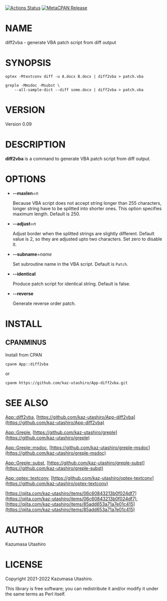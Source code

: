 [![Actions Status](https://github.com/kaz-utashiro/App-diff2vba/workflows/test/badge.svg)](https://github.com/kaz-utashiro/App-diff2vba/actions) [![MetaCPAN Release](https://badge.fury.io/pl/App-diff2vba.svg)](https://metacpan.org/release/App-diff2vba)
# NAME

diff2vba - generate VBA patch script from diff output

# SYNOPSIS

    optex -Mtextconv diff -u A.docx B.docx | diff2vba > patch.vba

    greple -Mmsdoc -Msubst \
        --all-sample-dict --diff some.docx | diff2vba > patch.vba

# VERSION

Version 0.09

# DESCRIPTION

**diff2vba** is a command to generate VBA patch script from diff output.

# OPTIONS

- **--maxlen**=_n_

    Because VBA script does not accept string longer than 255 characters,
    longer string have to be splitted into shorter ones.  This option
    specifies maximum length.  Default is 250.

- **--adjust**=_n_

    Adjust border when the splitted strings are slightly different.
    Default value is 2, so they are adjusted upto two characters.  Set
    zero to disable it.

- **--subname**=_name_

    Set subroutine name in the VBA script.
    Default is `Patch`.

- **--identical**

    Produce patch script for identical string.
    Default is false.

- **--reverse**

    Generate reverse order patch.

# INSTALL

## CPANMINUS

Install from CPAN

    cpanm App::diff2vba

or

    cpanm https://github.com/kaz-utashiro/App-diff2vba.git

# SEE ALSO

[App::diff2vba](https://metacpan.org/pod/App%3A%3Adiff2vba), [https://github.com/kaz-utashiro/App-diff2vba](https://github.com/kaz-utashiro/App-diff2vba)

[App::Greple](https://metacpan.org/pod/App%3A%3AGreple), [https://github.com/kaz-utashiro/greple](https://github.com/kaz-utashiro/greple)

[App::Greple::msdoc](https://metacpan.org/pod/App%3A%3AGreple%3A%3Amsdoc), [https://github.com/kaz-utashiro/greple-msdoc](https://github.com/kaz-utashiro/greple-msdoc)

[App::Greple::subst](https://metacpan.org/pod/App%3A%3AGreple%3A%3Asubst), [https://github.com/kaz-utashiro/greple-subst](https://github.com/kaz-utashiro/greple-subst)

[App::optex::textconv](https://metacpan.org/pod/App%3A%3Aoptex%3A%3Atextconv), [https://github.com/kaz-utashiro/optex-textconv](https://github.com/kaz-utashiro/optex-textconv)

[https://qiita.com/kaz-utashiro/items/06c60843213b0f024df7](https://qiita.com/kaz-utashiro/items/06c60843213b0f024df7),
[https://qiita.com/kaz-utashiro/items/85add653a71a7e01c415](https://qiita.com/kaz-utashiro/items/85add653a71a7e01c415)

# AUTHOR

Kazumasa Utashiro

# LICENSE

Copyright 2021-2022 Kazumasa Utashiro.

This library is free software; you can redistribute it and/or modify
it under the same terms as Perl itself.
